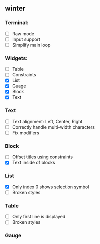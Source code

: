 ## winter

### Terminal:
- [ ] Raw mode
- [ ] Input support
- [ ] Simplify main loop

### Widgets:
- [ ] Table
- [ ] Constraints
- [x] List
- [x] Guage
- [x] Block
- [x] Text

### Text
- [ ] Text alignment: Left, Center, Right
- [ ] Correctly handle multi-width characters
- [ ] Fix modifiers

### Block
- [ ] Offset titles using constraints
- [x] Text inside of blocks

### List
- [x] Only index 0 shows selection symbol
- [ ] Broken styles

### Table
- [ ] Only first line is displayed
- [ ] Broken styles

### Gauge

